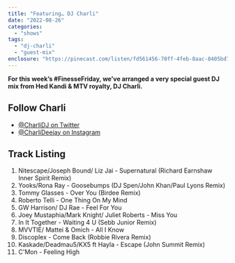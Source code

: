 ```yaml
---
title: "Featuring… DJ Charli"
date: "2022-08-26"
categories: 
  - "shows"
tags: 
  - "dj-charli"
  - "guest-mix"
enclosure: "https://pinecast.com/listen/fd561456-70ff-4feb-8aac-8405bd734b9b.mp3 165102791 audio/mpeg "
---
```


**For this week’s #FinesseFriday, we’ve arranged a very special guest DJ mix from Hed Kandi & MTV royalty, DJ Charli.**

## Follow Charli

- [@CharliDJ on Twitter](https://twitter.com/CharliDJ)
- [@CharliDeejay on Instagram](https://www.instagram.com/CharliDeejay/)

## Track Listing

1. Nitescape/Joseph Bound/ Liz Jai - Supernatural (Richard Earnshaw Inner Spirit Remix)
2. Yooks/Rona Ray - Goosebumps (DJ Spen/John Khan/Paul Lyons Remix)
3. Tommy Glasses - Over You (Birdee Remix)
4. Roberto Telli - One Thing On My Mind
5. GW Harrison/ DJ Rae - Feel For You
6. Joey Mustaphia/Mark Knight/ Juliet Roberts - Miss You
7. In It Together - Waiting 4 U (Sebb Junior Remix)
8. MVVTIE/ Mattei & Omich - All I Know
9. Discoplex - Come Back (Robbie Rivera Remix)
10. Kaskade/Deadmau5/KX5 ft Hayla - Escape (John Summit Remix)
11. C'Mon - Feeling High
